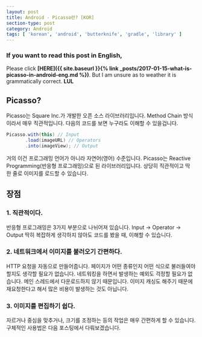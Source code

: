 ```yaml
---
layout: post
title: Android - Picasso란? [KOR]
section-type: post
category: Android
tags: [ 'korean', 'android', 'butterknife', 'gradle', 'library' ]
---
```

### If you want to read this post in English,
Please click **[HERE]({{ site.baseurl }}{% link _posts/2017-01-15-what-is-picasso-in-android-eng.md %})**. But I am unsure as to weather it is grammatically correct. **LUL**

## Picasso?

Picasso는 Square Inc.가 개발한 오픈 소스 라이브러리입니다. Method Chain 방식이라서 매우 직관적입니다. 다음의 코드를 보면 누구라도 이해할 수 있을겁니다.


``` java
Picasso.with(this) // Input
       .load(imageURL) // Operators
       .into(imageView); // Output
```

거의 이건 프로그래밍 언어가 아니라 자연어(영어) 수준입니다. Picasso는 Reactive Programming(반응형 프로그래밍)으로 된 라이브러리입니다. 상당히 직관적이고 딱 한 줄로 이미지를 로드할 수 있습니다.

## 장점

### 1. 직관적이다.

반응형 프로그래밍은 3가지 부분으로 나뉘어져 있습니다. Input → Operator → Output 딱히 복잡하게 생각하지 않아도 코드를 봤을 때, 이해할 수 있습니다.

### 2. 네트워크에서 이미지를 불러오기 간편하다.

HTTP 요청을 자동으로 만들어줍니다. 페이지가 어떤 종류인지 어떤 식으로 불러들여야 할지도 생각할 필요가 없습니다. 네트워킹을 하면서 발생하는 예외도 걱정할 필요가 없습니다. 메인 스레드에서 다운로드하지 않기 때문입니다. 이미지 캐싱도 해주기 때문에 재요청한다고 해서 많은 비용이 발생하는 것도 아닙니다.

### 3. 이미지를 편집하기 쉽다.

자르거나 중심을 맞추거나, 크기를 조정하는 등의 작업은 매우 간편하게 할 수 있습니다. 구체적인 사용법은 다음 포스팅에서 다뤄보겠습니다.
